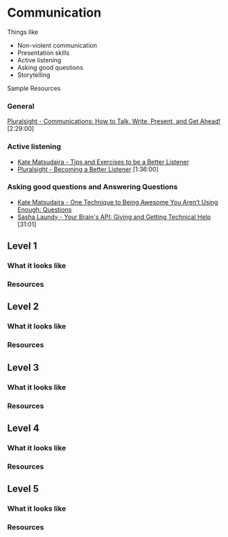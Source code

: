 # Communication

Things like
- Non-violent communication
- Presentation skills
- Active listening
- Asking good questions
- Storytelling

Sample Resources

### General
[Pluralsight - Communications: How to Talk, Write, Present, and Get Ahead!](https://app.pluralsight.com/library/courses/communication-skills) [2:29:00]

### Active listening
- [Kate Matsudaira - Tips and Exercises to be a Better Listener](http://katemats.com/tips-exercises-better-listener/)
- [Pluralsight - Becoming a Better Listener](https://app.pluralsight.com/library/courses/becoming-better-listener) [1:36:00]

### Asking good questions and Answering Questions
- [Kate Matsudaira - One Technique to Being Awesome You Aren’t Using Enough: Questions](http://katemats.com/one-technique-to-being-awesome-you-arent-using-enough-questions/) 
- [Sasha Laundy - Your Brain's API: Giving and Getting Technical Help](https://www.youtube.com/watch?v=hY14Er6JX2s) [31:01]


## Level 1

### What it looks like

### Resources

## Level 2

### What it looks like

### Resources

## Level 3

### What it looks like

### Resources

## Level 4

### What it looks like

### Resources

## Level 5

### What it looks like

### Resources